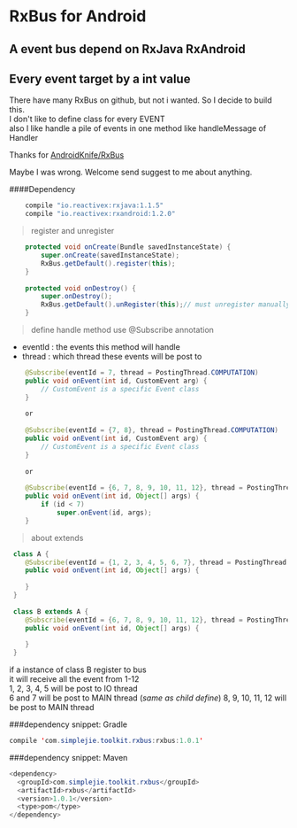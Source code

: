 # RxBus for Android
## A event bus depend on RxJava RxAndroid    
## Every event target by a int value

There have many RxBus on github, but not i wanted. So I decide to build this.      
I don't like to define class  for every EVENT     
also I like handle a pile of events in one method like handleMessage of Handler

Thanks for [AndroidKnife/RxBus](https://github.com/AndroidKnife/RxBus)


Maybe I was wrong. Welcome send suggest to me about anything.

####Dependency
```java
    compile "io.reactivex:rxjava:1.1.5"
    compile "io.reactivex:rxandroid:1.2.0"
```

>register and unregister

```java
    protected void onCreate(Bundle savedInstanceState) {
        super.onCreate(savedInstanceState);
        RxBus.getDefault().register(this);
    }
    
    protected void onDestroy() {
        super.onDestroy();
        RxBus.getDefault().unRegister(this);// must unregister manually when never use it anymore
    }
```

> define handle method use @Subscribe annotation

* eventId : the events this method will handle
* thread : which thread these events will be post to

```java
    @Subscribe(eventId = 7, thread = PostingThread.COMPUTATION)
    public void onEvent(int id, CustomEvent arg) {
        // CustomEvent is a specific Event class
    }
    
    or
    
    @Subscribe(eventId = {7, 8}, thread = PostingThread.COMPUTATION)
    public void onEvent(int id, CustomEvent arg) {
        // CustomEvent is a specific Event class
    }
    
    or
    
    @Subscribe(eventId = {6, 7, 8, 9, 10, 11, 12}, thread = PostingThread.MAIN)
    public void onEvent(int id, Object[] args) {
        if (id < 7)
            super.onEvent(id, args);
    }
```

> about extends

```java
 class A {
    @Subscribe(eventId = {1, 2, 3, 4, 5, 6, 7}, thread = PostingThread.IO)
    public void onEvent(int id, Object[] args) {
       
    }
 }
 
 class B extends A {
    @Subscribe(eventId = {6, 7, 8, 9, 10, 11, 12}, thread = PostingThread.MAIN)
    public void onEvent(int id, Object[] args) {
       
    }
 }
```

if a instance of class B register to bus    
it will receive all the event from 1-12    
1, 2, 3, 4, 5 will be post to IO thread        
6 and 7 will be post to MAIN thread (_same as child define_)
8, 9, 10, 11, 12 will be post to MAIN thread      


###dependency snippet: Gradle

```java
compile 'com.simplejie.toolkit.rxbus:rxbus:1.0.1'
```

###dependency snippet: Maven

```java
<dependency>
  <groupId>com.simplejie.toolkit.rxbus</groupId>
  <artifactId>rxbus</artifactId>
  <version>1.0.1</version>
  <type>pom</type>
</dependency>
```




